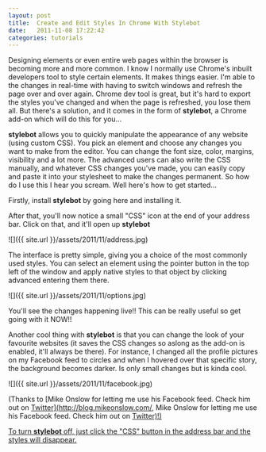 ```yaml
---
layout: post
title:  Create and Edit Styles In Chrome With Stylebot
date:   2011-11-08 17:22:42
categories: tutorials
---
```


Designing elements or even entire web pages within the browser is becoming more and more common. I know I normally use Chrome's inbuilt developers tool to style certain elements. It makes things easier. I'm able to the changes in real-time with having to switch windows and refresh the page over and over again. Chrome dev tool is great, but it's hard to export the styles you've changed and when the page is refreshed, you lose them all. But there's a solution, and it comes in the form of **stylebot**, a Chrome add-on which will do this for you...

**stylebot** allows you to quickly manipulate the appearance of any website (using custom CSS). You pick an element and choose any changes you want to make from the editor. You can change the font size, color, margins, visibility and a lot more. The advanced users can also write the CSS manually, and whatever CSS changes you've made, you can easily copy and paste it into your stylesheet to make the changes permanent. So how do I use this I hear you scream. Well here's how to get started...

Firstly, install **stylebot** by going here and installing it.

After that, you'll now notice a small "CSS" icon at the end of your address bar. Click on that, and it'll open up **stylebot**

![]({{ site.url }}/assets/2011/11/address.jpg)

The interface is pretty simple, giving you a choice of the most commonly used styles. You can select an element using the pointer button in the top left of the window and apply native styles to that object by clicking advanced entering them there.

![]({{ site.url }}/assets/2011/11/options.jpg)

You'll see the changes happening live!! This can be really useful so get going with it NOW!!

Another cool thing with **stylebot** is that you can change the look of your favourite websites (it saves the CSS changes so aslong as the add-on is enabled, it'll always be there). For instance, I changed all the profile pictures on my Facebook feed to circles and when I hovered over that specific story, the background becomes darker. Is only small changes but is kinda cool.

![]({{ site.url }}/assets/2011/11/facebook.jpg)

(Thanks to [Mike Onslow</a> for letting me use his Facebook feed. Check him out on <a href="https://twitter.com/#!/MikeOnslow">Twitter](http://blog.mikeonslow.com/, Mike Onslow</a> for letting me use his Facebook feed. Check him out on <a href="https://twitter.com/#!/MikeOnslow">Twitter)!)

To turn **stylebot** off, just click the "CSS" button in the address bar and the styles will disappear.
